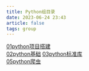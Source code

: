 ```yaml
---
title: Python组目录
date: 2023-06-24 23:43
article: false
tags: group
---
```


[01python项目搭建](01python项目搭建/01python项目搭建)  
[02python基础](02python基础/02python基础)
[03python标准库](03python标准库/03python标准库)  
[05python爬虫](05python爬虫/05python爬虫)
